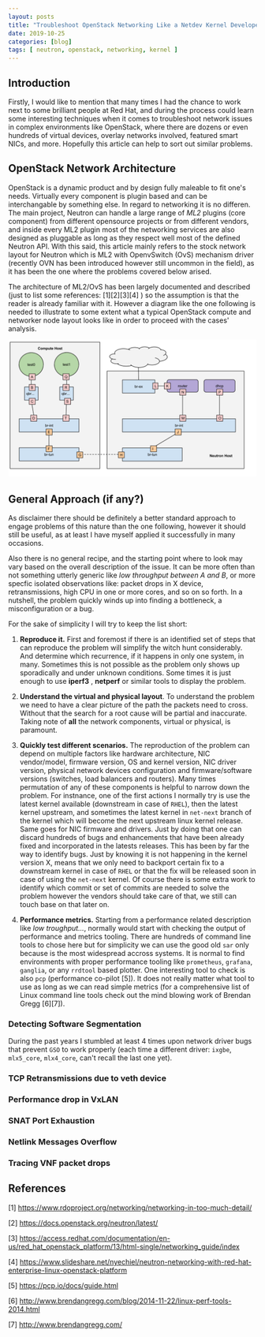 ```yaml
---
layout: posts
title: "Troubleshoot OpenStack Networking Like a Netdev Kernel Developer - Part 1"
date: 2019-10-25
categories: [blog]
tags: [ neutron, openstack, networking, kernel ]
---
```


## Introduction

Firstly, I would like to mention that many times I had the chance to work next to some brilliant people at Red Hat, and during the process could learn some interesting techniques when it comes to troubleshoot network issues in complex environments like OpenStack, where there are dozens or even hundreds of virtual devices, overlay networks involved, featured smart NICs, and more. Hopefully this article can help to sort out similar problems.


## OpenStack Network Architecture

OpenStack is a dynamic product and by design fully maleable to fit one's needs. Virtually every component is plugin based and can be interchangable by something else. In regard to networking it is no differen. The main project, Neutron can handle a large range of _ML2_ plugins (core component) from different opensource projects or from different vendors, and inside every ML2 plugin most of the networking services are also designed as pluggable as long as they respect well most of the defined Neutron API. With this said, this article mainly refers to the stock network layout for Neutron which is ML2 with OpenvSwitch (OvS) mechanism driver (recently OVN has been introduced however still uncommon in the field), as it has been the one where the problems covered below arised.

The architecture of ML2/OvS has been largely documented and described (just to list some references: [1][2][3][4] ) so the assumption is that the reader is already familiar with it. However a diagram like the one following is needed to illustrate to some extent what a typical OpenStack compute and networker node layout looks like in order to proceed with the cases' analysis.

![Compute Network Layout](/images/neutron_architecture.png)


## General Approach (if any?)

As disclaimer there should be definitely a better standard approach to engage problems of this nature than the one  following, however it should still be useful, as at least I have myself applied it successfully in many occasions.

Also there is no general recipe, and the starting point where to look may vary based on the overall description of the issue. It can be more often than not something utterly generic like _low throughput between A and B_, or more specfic isolated observations like: packet drops in X device, retransmissions, high CPU in one or more cores, and so on so forth. In a nutshell, the problem quickly winds up into finding a bottleneck, a misconfiguration or a bug.

For the sake of simplicity I will try to keep the list short:

 1. **Reproduce it.** First and foremost if there is an identified set of steps that can reproduce the problem will simplify the witch hunt considerably. And determine which recurrence, if it happens in only one system, in many. Sometimes this is not possible as the problem only shows up sporadically and under unknown conditions. Some times it is just enough to use **iperf3** , **netperf** or similar tools to display the problem. 
 
 2. **Understand the virtual and physical layout**. To understand the problem we need to have a clear picture of the path the packets need to cross. Without that the search for a root cause will be partial and inaccurate. Taking note of **all** the network components, virtual or physical, is paramount.
 
 3. **Quickly test different scenarios.** The reproduction of the problem can depend on multiple factors like hardware architecture, NIC vendor/model, firmware version, OS and kernel version, NIC driver version, physical network devices configuration and firmware/software versions (switches, load balancers and routers). Many times permutation of any of these components is helpful to narrow down the problem. For instnance, one of the first actions I normally try is use the latest kernel available (downstream in case of ```RHEL```), then the latest kernel upstream, and sometimes the latest kernel in ```net-next``` branch of the kernel which will become the next upstream linux kernel release. Same goes for NIC firmware and drivers. Just by doing that one can discard hundreds of bugs and enhancements that have been already fixed and incorporated in the latests releases. This has been by far the way to identify bugs. Just by knowing it is not happening in the kernel version X, means that we only need to backport certain fix to a downstream kernel in case of ```RHEL```  or that the fix will be released soon in case of using the ```net-next``` kernel. Of course there is some extra work to identify which commit or set of commits are needed to solve the problem however the vendors should take care of that, we still can touch base on that later on.
 
 4. **Performance metrics.** Starting from a performance related description like _low troughput..._, normally would start with checking the output of performance and metrics tooling. There are hundreds of command line tools to chose here but for simplicity we can use the good old ```sar``` only because is the most widespread accross systems. It is normal to find environments with proper performance tooling like ```prometheus```, ```grafana```, ```ganglia```, or any ```rrdtool``` based plotter. One interesting tool to check is also ```pcp``` (performance co-pilot [5]). It does not really matter what tool to use as long as we can read simple metrics (for a comprehensive list of Linux command line tools check out the mind blowing work of Brendan Gregg [6][7]).


### Detecting Software Segmentation

During the past years I stumbled at least 4 times upon network driver bugs that prevent ```GSO``` to work properly (each time a different driver: ```ixgbe```, ```mlx5_core```, ```mlx4_core```, can't recall the last one yet).


### TCP Retransmissions due to veth device

### Performance drop in VxLAN

### SNAT Port Exhaustion

### Netlink Messages Overflow

### Tracing VNF packet drops


## References

[1] https://www.rdoproject.org/networking/networking-in-too-much-detail/

[2] https://docs.openstack.org/neutron/latest/

[3] https://access.redhat.com/documentation/en-us/red_hat_openstack_platform/13/html-single/networking_guide/index

[4] https://www.slideshare.net/nyechiel/neutron-networking-with-red-hat-enterprise-linux-openstack-platform

[5] https://pcp.io/docs/guide.html

[6] http://www.brendangregg.com/blog/2014-11-22/linux-perf-tools-2014.html

[7] http://www.brendangregg.com/

